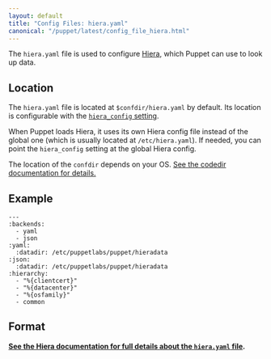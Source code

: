 ```yaml
---
layout: default
title: "Config Files: hiera.yaml"
canonical: "/puppet/latest/config_file_hiera.html"
---
```


[hiera]: {{hiera}}/
[hiera_config]: ./configuration.html#hieraconfig
[confdir]: {{puppet}}/dirs_confdir.html

The `hiera.yaml` file is used to configure [Hiera][], which Puppet can use to look up data.

## Location

The `hiera.yaml` file is located at `$confdir/hiera.yaml` by default. Its location is configurable with the [`hiera_config` setting][hiera_config].

When Puppet loads Hiera, it uses its own Hiera config file instead of the global one (which is usually located at `/etc/hiera.yaml`). If needed, you can point the `hiera_config` setting at the global Hiera config.

The location of the `confdir` depends on your OS. [See the codedir documentation for details.][confdir]

[confidr]: ./dirs_confdir.html


## Example

    ---
    :backends:
      - yaml
      - json
    :yaml:
      :datadir: /etc/puppetlabs/puppet/hieradata
    :json:
      :datadir: /etc/puppetlabs/puppet/hieradata
    :hierarchy:
      - "%{clientcert}"
      - "%{datacenter}"
      - "%{osfamily}"
      - common

## Format

**[See the Hiera documentation for full details about the `hiera.yaml` file]({{hiera}}/configuring.html).**
